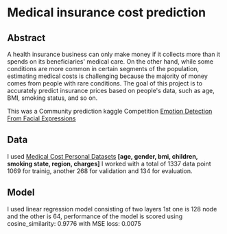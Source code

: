 # Medical insurance cost prediction

## Abstract
A health insurance business can only make money if it collects more than it spends on its beneficiaries' medical care. On the other hand, while some conditions are more common in certain segments of the population, estimating medical costs is challenging because the majority of money comes from people with rare conditions.
The goal of this project is to accurately predict insurance prices based on people's data, such as age, BMI, smoking status, and so on.

This was a Community prediction kaggle Competition [Emotion Detection From Facial Expressions](https://www.kaggle.com/competitions/emotion-detection-from-facial-expressions/overview)

## Data
I used [Medical Cost Personal Datasets](https://www.kaggle.com/datasets/mirichoi0218/insurance) 
**[age, gender,	bmi,	children,	smoking state, region, charges]** 
I worked with a total of 1337 data point 1069 for trainig, another 268 for validation and 134 for evaluation.


## Model 
 I used linear regression model consisting of two layers 1st one is 128 node and the other is 64, performance of the model is scored using cosine_similarity: 0.9776 with  MSE loss: 0.0075



